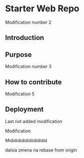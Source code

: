 # Starter Web Repo

Modification number 2 

## Introduction
## Purpose

Modification number 3

## How to contribute

Modification 5

## Deployment


Last not added modification

Modification

Mididididididiidididid

dalsia zmena na rebase from origin

